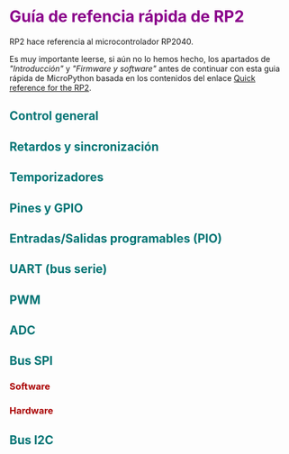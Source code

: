 # <FONT COLOR=#8B008B>Guía de refencia rápida de RP2</font>
RP2 hace referencia al microcontrolador RP2040.

Es muy importante leerse, si aún no lo hemos hecho, los apartados de *"Introducción"* y *"Firmware y software"* antes de continuar con esta guia rápida de MicroPython basada en los contenidos del enlace [Quick reference for the RP2](https://docs.micropython.org/en/latest/rp2/quickref.html#).

## <FONT COLOR=#007575>**Control general**</font>

## <FONT COLOR=#007575>**Retardos y sincronización**</font>

## <FONT COLOR=#007575>**Temporizadores**</font>

## <FONT COLOR=#007575>**Pines y GPIO**</font>

## <FONT COLOR=#007575>**Entradas/Salidas programables (PIO)**</font>

## <FONT COLOR=#007575>**UART (bus serie)**</font>

## <FONT COLOR=#007575>**PWM**</font>

## <FONT COLOR=#007575>**ADC**</font>

## <FONT COLOR=#007575>**Bus SPI**</font>

### <FONT COLOR=#AA0000>Software</font>

### <FONT COLOR=#AA0000>Hardware</font>



## <FONT COLOR=#007575>**Bus I2C**</font>



